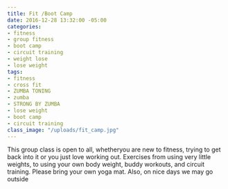 ```yaml
---
title: Fit /Boot Camp
date: 2016-12-28 13:32:00 -05:00
categories:
- fitness
- group fitness
- boot camp
- circuit training
- weight lose
- lose weight
tags:
- fitness
- cross fit
- ZUMBA TONING
- zumba
- STRONG BY ZUMBA
- lose weight
- boot camp
- circuit training
class_image: "/uploads/fit_camp.jpg"
---
```


This group class is open to all, whetheryou are new to fitness, trying to get back into it or you just love working out. Exercises from using very little weights, to using your own body weight, buddy workouts, and circuit training. Please bring your own yoga mat. Also, on nice days we may go outside
